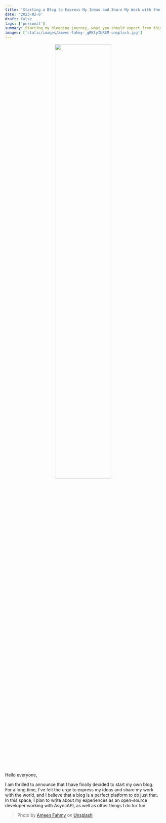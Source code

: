 ```yaml
---
title: 'Starting a Blog to Express My Ideas and Share My Work with the World'
date: '2023-02-6'
draft: false
tags: ['personal']
summary: Starting my blogging journey, what you should expect from this blog. 
images: ['static/images/ameen-fahmy-_gEKtyIbRSM-unsplash.jpg']
---
```

<center>
<img src="/static/images/ameen-fahmy-_gEKtyIbRSM-unsplash.jpg" width="60%"  />
</center>

Hello everyone,

I am thrilled to announce that I have finally decided to start my own blog. For a long time, I've felt the urge to express my ideas and share my work with the world, and I believe that a blog is a perfect platform to do just that. In this space, I plan to write about my experiences as an open-source developer working with AsyncAPI, as well as other things I do for fun.

> Photo by <a href="https://unsplash.com/@ameenfahmy?utm_source=unsplash&utm_medium=referral&utm_content=creditCopyText">Ameen Fahmy</a> on <a href="https://unsplash.com/photos/_gEKtyIbRSM?utm_source=unsplash&utm_medium=referral&utm_content=creditCopyText">Unsplash</a>
  